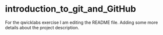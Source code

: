 # introduction_to_git_and_GitHub
For the qwicklabs exercise
I am editing the README file. Adding some more details about the project description.
